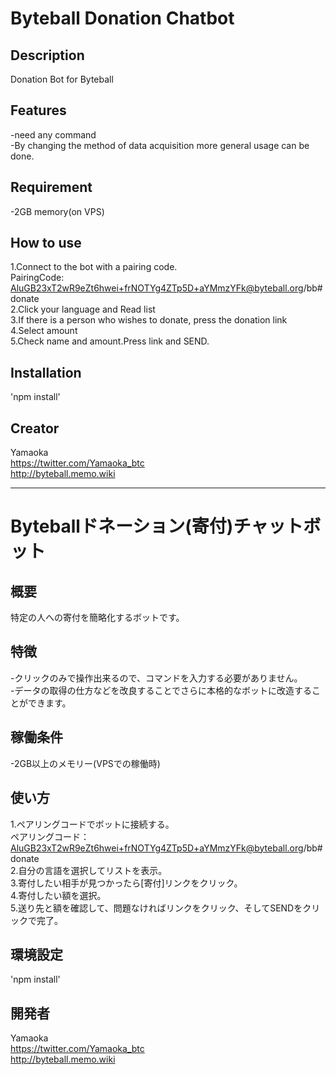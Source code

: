 # Byteball Donation Chatbot

## Description
Donation Bot for Byteball  


## Features
-need any command  
-By changing the method of data acquisition more general usage can be done.  

## Requirement
-2GB memory(on VPS)  

## How to use
1.Connect to the bot with a pairing code.  
  PairingCode: AluGB23xT2wR9eZt6hwei+frNOTYg4ZTp5D+aYMmzYFk@byteball.org/bb#donate  
2.Click your language and Read list  
3.If there is a person who wishes to donate, press the donation link  
4.Select amount  
5.Check name and amount.Press link and SEND.  

## Installation
'npm install'  

## Creator
Yamaoka  
<https://twitter.com/Yamaoka_btc>  
<http://byteball.memo.wiki>  

***

# Byteballドネーション(寄付)チャットボット

## 概要
特定の人への寄付を簡略化するボットです。


## 特徴
-クリックのみで操作出来るので、コマンドを入力する必要がありません。  
-データの取得の仕方などを改良することでさらに本格的なボットに改造することができます。  

## 稼働条件
-2GB以上のメモリー(VPSでの稼働時)  

## 使い方
1.ペアリングコードでボットに接続する。  
  ペアリングコード：AluGB23xT2wR9eZt6hwei+frNOTYg4ZTp5D+aYMmzYFk@byteball.org/bb#donate  
2.自分の言語を選択してリストを表示。  
3.寄付したい相手が見つかったら[寄付]リンクをクリック。  
4.寄付したい額を選択。  
5.送り先と額を確認して、問題なければリンクをクリック、そしてSENDをクリックで完了。  

## 環境設定
'npm install'

## 開発者
Yamaoka  
<https://twitter.com/Yamaoka_btc>  
<http://byteball.memo.wiki>  

